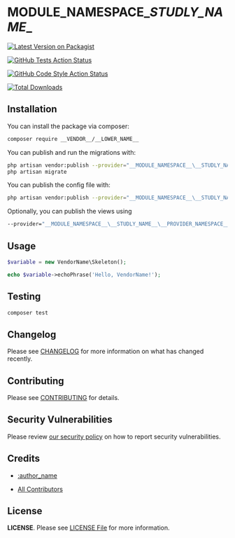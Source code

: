 [//]: # ([<img src="https://github-ads.s3.eu-central-1.amazonaws.com/support-ukraine.svg?t=1" />]&#40;https://supportukrainenow.org&#41;)

# __MODULE_NAMESPACE__\__STUDLY_NAME__

[![Latest Version on Packagist](https://img.shields.io/packagist/v/__VENDOR__/__LOWER_NAME__.svg?style=flat-square)](https://packagist.socoladaica.com/packages/__VENDOR__/__LOWER_NAME__)

[![GitHub Tests Action Status](https://img.shields.io/github/workflow/status/__VENDOR__/__LOWER_NAME__/run-tests?label=tests)](https://github.com/__VENDOR__/__LOWER_NAME__/actions?query=workflow%3Arun-tests+branch%3Amain)

[![GitHub Code Style Action Status](https://img.shields.io/github/workflow/status/__VENDOR__/__LOWER_NAME__/Fix%20PHP%20code%20style%20issues?label=code%20style)](https://github.com/__VENDOR__/__LOWER_NAME__/actions?query=workflow%3A"Fix+PHP+code+style+issues"+branch%3Amain)

[![Total Downloads](https://img.shields.io/packagist/dt/:__VENDOR__/__LOWER_NAME__.svg?style=flat-square)](https://packagist.socoladaica.com/packages/__VENDOR__/__LOWER_NAME__)

[//]: # (## Support us)

[//]: # ()
[//]: # (We invest a lot of resources into creating [best in class open source packages]&#40;https://spatie.be/open-source&#41;. You can support us by [buying one of our paid products]&#40;https://spatie.be/open-source/support-us&#41;.)


[//]: # (We highly appreciate you sending us a postcard from your hometown, mentioning which of our package&#40;s&#41; you are using. You'll find our address on [our contact page]&#40;https://spatie.be/about-us&#41;. We publish all received postcards on [our virtual postcard wall]&#40;https://spatie.be/open-source/postcards&#41;.)

## Installation

You can install the package via composer:

```bash
composer require __VENDOR__/__LOWER_NAME__
```

You can publish and run the migrations with:

```bash
php artisan vendor:publish --provider="__MODULE_NAMESPACE__\__STUDLY_NAME__\__PROVIDER_NAMESPACE__\__STUDLY_NAME__ServiceProvider" --tag="migrations"
php artisan migrate
```

You can publish the config file with:

```bash
php artisan vendor:publish --provider="__MODULE_NAMESPACE__\__STUDLY_NAME__\__PROVIDER_NAMESPACE__\__STUDLY_NAME__ServiceProvider" --tag="config"
```

Optionally, you can publish the views using

```bash
--provider="__MODULE_NAMESPACE__\__STUDLY_NAME__\__PROVIDER_NAMESPACE__\__STUDLY_NAME__ServiceProvider" --tag="views"
```

## Usage

```php
$variable = new VendorName\Skeleton();

echo $variable->echoPhrase('Hello, VendorName!');

```

## Testing

```bash
composer test
```

## Changelog

Please see [CHANGELOG](CHANGELOG.md) for more information on what has changed recently.

## Contributing

Please see [CONTRIBUTING](https://github.com/:author_username/.github/blob/main/CONTRIBUTING.md) for details.

## Security Vulnerabilities

Please review [our security policy](../../security/policy) on how to report security vulnerabilities.

## Credits

- [:author_name](https://github.com/:author_username)

- [All Contributors](../../contributors)

## License

**__LICENSE__**. Please see [LICENSE File](LICENSE) for more information.
